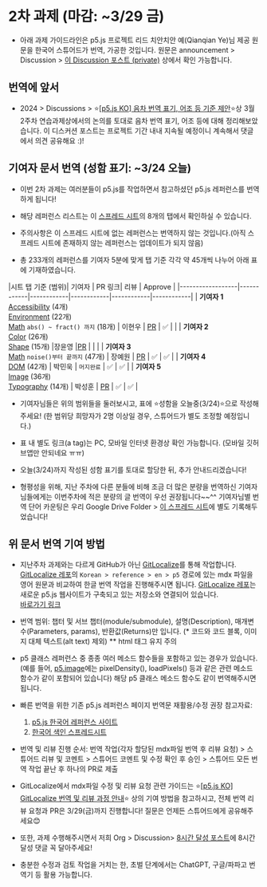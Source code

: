 # 2차 과제 (마감: ~3/29 금)

* 아래 과제 가이드라인은 p5.js 프로젝트 리드 치안치안 예(Qianqian Ye)님 제공 원문을 한국어 스튜어드가 번역, 가공한 것입니다. 원문은 announcement > Discussion > [이 Discussion 포스트 (private)](https://github.com/orgs/p5-js-KO-Translation/discussions/7) 상에서 확인 가능합니다.

## 번역에 앞서

* 2024 > Discussions > ⭐[[p5.js KO] 음차 번역 표기, 어조 등 기준 제안](https://github.com/p5-js-KO-Translation/2024/discussions/6)⭐상 3월 2주차 연습과제상에서의 논의를 토대로 음차 번역 표기, 어조 등에 대해 정리해보았습니다. 이 디스커션 포스트는 프로젝트 기간 내내 지속될 예정이니 계속해서 댓글에서 의견 공유해요 :)!


## 기여자 문서 번역 (성함 표기: ~3/24 오늘)

* 이번 2차 과제는 여러분들이 p5.js를 작업하면서 참고하셨던 p5.js 레퍼런스를 번역하게 됩니다!

* 해당 레퍼런스 리스트는 이 [스프레드 시트](https://docs.google.com/spreadsheets/d/1NwJK9Z6OH3cCiCx1TpRSHhMW8-5ZTZRPMewptC_RyJ8/edit#gid=0)의 8개의 탭에서 확인하실 수 있습니다. 
* 주의사항은 이 스프레드 시트에 없는 레퍼런스는 번역하지 않는 것입니다.(아직 스프레드 시트에 존재하지 않는 레퍼런스는 업데이트가 되지 않음)
  
* 총 233개의 레퍼런스를 기여자 5분에 맞게 탭 기준 각각 약 45개씩 나누어 아래 표에 기재하였습니다.

|시트 탭 기준 (범위)| 기여자 | PR 링크| 리뷰 | Approve |
|------------------|------------|------------|------------|------------|------------|
| **기여자 1** <br> [Accessibility](https://docs.google.com/spreadsheets/d/1NwJK9Z6OH3cCiCx1TpRSHhMW8-5ZTZRPMewptC_RyJ8/edit#gid=0) (4개) <br> [Environment](https://docs.google.com/spreadsheets/d/1NwJK9Z6OH3cCiCx1TpRSHhMW8-5ZTZRPMewptC_RyJ8/edit#gid=1569241725) (22개) <br> [Math](https://docs.google.com/spreadsheets/d/1NwJK9Z6OH3cCiCx1TpRSHhMW8-5ZTZRPMewptC_RyJ8/edit#gid=1902976036) `abs() ~ fract() 까지` (18개) | 이현우 | [PR](https://github.com/bocoup/p5.js-website/pull/87) | ✅ |  |
| **기여자 2** <br> [Color](https://docs.google.com/spreadsheets/d/1NwJK9Z6OH3cCiCx1TpRSHhMW8-5ZTZRPMewptC_RyJ8/edit#gid=1979756940) (26개) <br> [Shape](https://docs.google.com/spreadsheets/d/1NwJK9Z6OH3cCiCx1TpRSHhMW8-5ZTZRPMewptC_RyJ8/edit#gid=1518816676) (15개) |장윤영 |[PR](https://github.com/bocoup/p5.js-website/pull/83) |  |  |
| **기여자 3** <br> [Math](https://docs.google.com/spreadsheets/d/1NwJK9Z6OH3cCiCx1TpRSHhMW8-5ZTZRPMewptC_RyJ8/edit#gid=1902976036) `noise()부터 끝까지` (47개) | 장예원 | [PR](https://github.com/bocoup/p5.js-website/pull/99) | ✅ | ✅ |
| **기여자 4** <br> [DOM](https://docs.google.com/spreadsheets/d/1NwJK9Z6OH3cCiCx1TpRSHhMW8-5ZTZRPMewptC_RyJ8/edit#gid=1729250167) (42개) | 박민욱 | `머지완료` | ✅ | ✅ |
| **기여자 5** <br> [Image](https://docs.google.com/spreadsheets/d/1NwJK9Z6OH3cCiCx1TpRSHhMW8-5ZTZRPMewptC_RyJ8/edit#gid=1092406357) (36개) <br> [Typography](https://docs.google.com/spreadsheets/d/1NwJK9Z6OH3cCiCx1TpRSHhMW8-5ZTZRPMewptC_RyJ8/edit#gid=1291555554) (14개) | 박성훈 | [PR](https://github.com/bocoup/p5.js-website/pull/104) | ✅ | ✅ |

* 기여자님들은 위의 범위들을 둘러보시고, 표에 ⭐성함을 오늘중(3/24)⭐으로 작성해주세요! (한 범위당 희망자가 2명 이상일 경우, 스튜어드가 별도 조정할 예정입니다.)

* 표 내 별도 링크(a tag)는 PC, 모바일 인터넷 환경상 확인 가능합니다. (모바일 깃허브앱만 안되네요 ㅠㅠ)

* 오늘(3/24)까지 작성된 성함 표기를 토대로 할당한 뒤, 추가 안내드리겠습니다!
  
* 형평성을 위해, 지난 주차에 다른 분들에 비해 조금 더 많은 분량을 번역하신 기여자님들에게는 이번주차에 적은 분량의 글 번역이 우선 권장됩니다~~^^ 기여자님별 번역 단어 카운팅은 우리 Google Drive Folder > [이 스프레드 시트](https://docs.google.com/spreadsheets/d/1ZOFNFKoJa8uLTPz2se3VxikT9q735q3U3-rxGlMkZjo/edit#gid=0)에 별도 기록해두었습니다!

## 위 문서 번역 기여 방법

* 지난주차 과제와는 다르게 GitHub가 아닌 [GitLocalize](https://gitlocalize.com/repo/9451)를 통해 작업합니다. [GitLocalize 레포](https://gitlocalize.com/repo/9451)의 `Korean > reference > en > p5` 경로에 있는 mdx 파일을 영어 원문과 비교하여 한글 번역 작업을 진행해주시면 됩니다. [GitLocalize 레포](https://gitlocalize.com/repo/9451)는 새로운 p5.js 웹사이트가 구축되고 있는 저장소와 연결되어 있습니다.  
 [바로가기 링크](https://gitlocalize.com/repo/9451/ko/src/content/reference/en/p5)

* 번역 범위: 챕터 및 서브 챕터(module/submodule), 설명(Description), 매개변수(Parameters, params), 반환값(Returns)만 입니다. (* 코드와 코드 블록, 이미지 대체 텍스트(alt text) 제외) ** html 태그 유지 주의

* p5 클래스 레퍼런스 중 종종 여러 메소드 함수들을 포함하고 있는 경우가 있습니다.(예를 들어, [p5.image](https://p5js.org/ko/reference/#/p5.Image)에는 pixelDensity(), loadPixels() 등과 같은 관련 메소드 함수가 같이 포함되어 있습니다) 해당 p5 클래스 메소드 함수도 같이 번역해주시면 됩니다. 

* 빠른 번역을 위한 기존 p5.js 레퍼런스 페이지 번역문 재활용/수정 권장 참고자료: 
  1. [p5.js 한국어 레퍼런스 사이트](https://p5js.org/ko/reference)
  2. [한국어 색인 스프레드시트](https://docs.google.com/spreadsheets/d/1-MtLGTderpkHrWBLYVrGxprnquuvSH71a9u_TsU6uGc/edit#gid=0)

* 번역 및 리뷰 진행 순서: 번역 작업(각자 할당된 mdx파일 번역 후 리뷰 요청) > 스튜어드 리뷰 및 코멘트 > 스튜어드 코멘트 및 수정 확인 후 승인 > 스튜어드 모든 번역 작업 끝난 후 하나의 PR로 제출 

* GitLocalize에서 mdx파일 수정 및 리뷰 요청 관련 가이드는 ⭐[[p5.js KO] GitLocalize 번역 및 리뷰 과정 안내](https://github.com/p5-js-KO-Translation/2024/discussions/11)⭐ 상의 기여 방법을 참고하시고, 전체 번역 리뷰 요청과 PR은 3/29(금)까지 진행합니다! 질문은 언제든 스튜어드에게 공유해주세요😊

* 또한, 과제 수행해주시면서 저희 Org > Discussion> [8시간 달성 포스트](https://github.com/p5-js-KO-Translation/2024/discussions/10)에 8시간 달성 댓글 꼭 달아주세요!

* 충분한 수정과 검토 작업을 거치는 한, 초벌 단계에서는 ChatGPT, 구글/파파고 번역기 등 활용 가능합니다.

